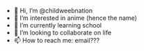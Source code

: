 - 👋 Hi, I’m @childweebnation
- 👀 I’m interested in anime (hence the name)
- 🌱 I’m currently learning school
- 💞️ I’m looking to collaborate on life
- 📫 How to reach me: email???

<!---
childweebnation/childweebnation is a ✨ special ✨ repository because its `README.md` (this file) appears on your GitHub profile.
You can click the Preview link to take a look at your changes.
--->
